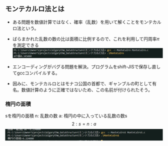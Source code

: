 
## モンテカルロ法とは
* ある問題を数値計算ではなく、確率（乱数）を用いて解くことをモンテカルロ法という。
* ばらまかれた乱数の数の比は面積に比例するので、これを利用して円周率$\pi$を測定できる
![Alt text](image.png)

* エンコーディングがバグる問題を解決。プログラムをshift-JISで保存し直してgccコンパイルする。
* 因みに、モンテカルロとはモナコ公国の首都で、ギャンブルの町として有名。数値計算のように正確ではないため、この名前が付けられたそう。

### 楕円の面積
sを楕円の面積
n: 乱数の数
a: 楕円の中に入っている乱数の数s
$$ 2:s = n:a $$
![Alt text](image-1.png)